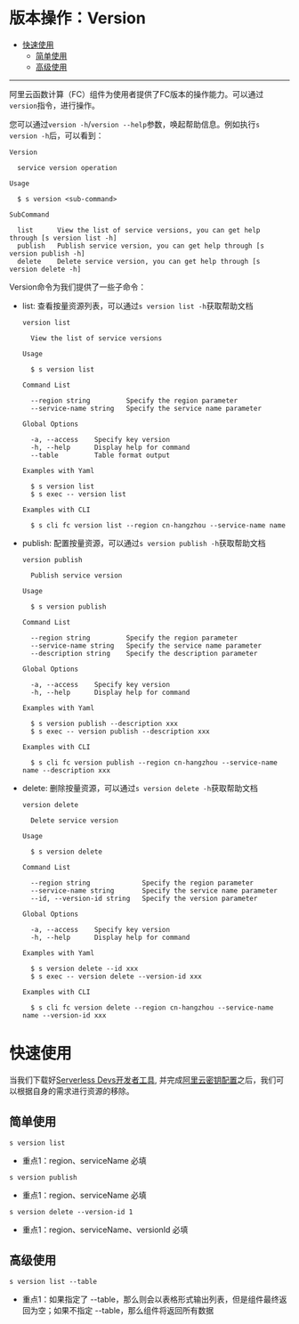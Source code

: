 # 版本操作：Version

- [快速使用](#快速使用)
  - [简单使用](#简单使用)
  - [高级使用](#高级使用)


------


阿里云函数计算（FC）组件为使用者提供了FC版本的操作能力。可以通过`version`指令，进行操作。

您可以通过`version -h`/`version --help`参数，唤起帮助信息。例如执行`s version -h`后，可以看到：

```
Version

  service version operation 

Usage

  $ s version <sub-command> 

SubCommand

  list      View the list of service versions, you can get help through [s version list -h] 
  publish   Publish service version, you can get help through [s version publish -h]        
  delete    Delete service version, you can get help through [s version delete -h]
```
Version命令为我们提供了一些子命令：
- list: 查看按量资源列表，可以通过`s version list -h`获取帮助文档
    ```
    version list

      View the list of service versions 

    Usage

      $ s version list 

    Command List

      --region string         Specify the region parameter       
      --service-name string   Specify the service name parameter 

    Global Options

      -a, --access    Specify key version        
      -h, --help      Display help for command 
      --table         Table format output      

    Examples with Yaml

      $ s version list         
      $ s exec -- version list 

    Examples with CLI

      $ s cli fc version list --region cn-hangzhou --service-name name 
    ```
- publish: 配置按量资源，可以通过`s version publish -h`获取帮助文档
    ```
    version publish

      Publish service version 

    Usage

      $ s version publish 

    Command List

      --region string         Specify the region parameter       
      --service-name string   Specify the service name parameter 
      --description string    Specify the description parameter  

    Global Options

      -a, --access    Specify key version        
      -h, --help      Display help for command 

    Examples with Yaml

      $ s version publish --description xxx         
      $ s exec -- version publish --description xxx 

    Examples with CLI

      $ s cli fc version publish --region cn-hangzhou --service-name name --description xxx 
    ```
- delete: 删除按量资源，可以通过`s version delete -h`获取帮助文档
    ```
    version delete

      Delete service version 

    Usage

      $ s version delete 

    Command List

      --region string             Specify the region parameter       
      --service-name string       Specify the service name parameter 
      --id, --version-id string   Specify the version parameter      

    Global Options

      -a, --access    Specify key version        
      -h, --help      Display help for command 

    Examples with Yaml

      $ s version delete --id xxx                 
      $ s exec -- version delete --version-id xxx 

    Examples with CLI

      $ s cli fc version delete --region cn-hangzhou --service-name name --version-id xxx 
    ```

# 快速使用

当我们下载好[Serverless Devs开发者工具](../Getting-started/Install-tutorial.md), 并完成[阿里云密钥配置](../Getting-started/Setting-up-credentials.md)之后，我们可以根据自身的需求进行资源的移除。


## 简单使用

```
s version list
```

- 重点1：region、serviceName 必填


```
s version publish
```

- 重点1：region、serviceName 必填


```
s version delete --version-id 1
```

- 重点1：region、serviceName、versionId 必填



## 高级使用


```
s version list --table
```

- 重点1：如果指定了 --table，那么则会以表格形式输出列表，但是组件最终返回为空；如果不指定 --table，那么组件将返回所有数据